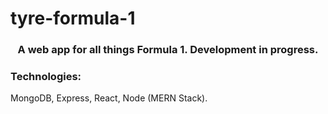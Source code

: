 # tyre-formula-1

<h3 align="center"> A web app for all things Formula 1. Development in progress. </h3>

<h3> Technologies: </h3> MongoDB, Express, React, Node (MERN Stack).